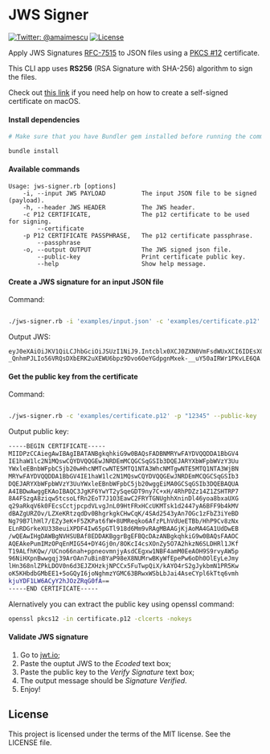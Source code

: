 # JWS Signer
[![Twitter: @amaimescu](https://img.shields.io/badge/contact-%40amaimescu-blue.svg)](https://twitter.com/amaimescu)
[![License](https://img.shields.io/badge/license-MIT-green.svg?style=flat)](https://github.com/alexmx/ios-ui-automation-overview/blob/master/LICENSE)

Apply JWS Signatures [RFC-7515](https://tools.ietf.org/html/rfc7515) to JSON files using a [PKCS #12](https://en.wikipedia.org/wiki/PKCS_12) certificate.

This CLI app uses **RS256** (RSA Signature with SHA-256) algorithm to sign the files.

Check out [this link](https://support.apple.com/kb/PH20131?locale=en_US&viewlocale=en_US) if you need help on how to create a self-signed certificate on macOS.

#### Install dependencies

```bash
# Make sure that you have Bundler gem installed before running the command below.

bundle install
```


#### Available commands

```
Usage: jws-signer.rb [options]
    -i, --input JWS PAYLOAD          The input JSON file to be signed (payload).
    -h, --header JWS HEADER          The JWS header.
    -c P12 CERTIFICATE,              The p12 certificate to be used for signing.
        --certificate
    -p P12 CERTIFICATE PASSPHRASE,   The p12 certificate passphrase.
        --passphrase
    -o, --output OUTPUT              The JWS signed json file.
        --public-key                 Print certificate public key.
        --help                       Show help message.
```


#### Create a JWS signature for an input JSON file

Command:
```bash

./jws-signer.rb -i 'examples/input.json' -c 'examples/certificate.p12' -p "12345"

```

Output JWS:
```
eyJ0eXAiOiJKV1QiLCJhbGciOiJSUzI1NiJ9.Intcblx0XCJ0ZXN0VmFsdWUxXCI6IDEsXG5cdFwidGVzdFZhbHVlMlwiOiBcIkhlbGxvIFdvcmxkXCIsXG5cdFwidGVzdFZhbHVlM1wiOiBbXG5cdFx0XCJ2YWx1ZTFcIiwgXCJ2YWx1ZTJcIlxuXHRdXG59Ig.ApjljNFAK6K7pynkGUO8nPBiKTPipIvAwpHR_oeqXB7SJIrkyR05JH8fA7uIrY7c_FYGXAnLdvPuMULWdaZdWfMcmV_LrZoOBx4fqfs5gQff4H8K5dIoenxW0U5m19ncEb0AQ6gVNQDSwFDxvHg4Sqigm0CDivFZfKGq17Q8bUpYMZov0QSnRSIAh3mwlS4F6ayqrHskfnyMhQvWwRupz7oUg8knU5aZ89hfQnv3vVDkMh0CVXG1gvkrzSHTvlEgt5M1oKJVJ5SPUjz-_QnhmPJLIo56VRQsDXbERK2uXEWU6bpz9Dvo6OeYGdpgnMxek-__uY50aIRWr1PKvLE6QA
```


#### Get the public key from the certificate

Command:
```bash

./jws-signer.rb -c 'examples/certificate.p12' -p "12345" --public-key

```

Output public key:
```bash
-----BEGIN CERTIFICATE-----
MIIDPzCCAiegAwIBAgIBATANBgkqhkiG9w0BAQsFADBNMRYwFAYDVQQDDA1BbGV4
IE1haW1lc2N1MQswCQYDVQQGEwJNRDEmMCQGCSqGSIb3DQEJARYXbWFpbWVzY3Uu
YWxleEBnbWFpbC5jb20wHhcNMTcwNTE5MTQ1NTA3WhcNMTgwNTE5MTQ1NTA3WjBN
MRYwFAYDVQQDDA1BbGV4IE1haW1lc2N1MQswCQYDVQQGEwJNRDEmMCQGCSqGSIb3
DQEJARYXbWFpbWVzY3UuYWxleEBnbWFpbC5jb20wggEiMA0GCSqGSIb3DQEBAQUA
A4IBDwAwggEKAoIBAQC3JgKF6YwYT2ySqeGDT9ny7C+xH/4RhPDZz14Z1ZSHTRP7
8A4FSzgA8ziqw5tcsoLfRn2EoT7J1O3EawC2FRYTGNUghhXninDl46yoa8bxaUXG
q29aRkqV6k0FEcsCctjpcpdVLvgJnL09HtFRxHCcUKMTsk1d2447yA6BFF9b4kMV
dBAZgURZOv/LZXeKRtzqdDv0BhgrkgkCHwCqK/4SAd2543yAn7OGc1zFbZ3iYeBD
Ng79B7lhHl7/EZy3eK+F5ZKPat6fW+8UMReqko6AfzPLhVdUeETBb/HhP9Cv8zNx
ELnRDGrkeXU338euiXPDF4Iw65pGTl918d6Mm9vRAgMBAAGjKjAoMA4GA1UdDwEB
/wQEAwIHgDAWBgNVHSUBAf8EDDAKBggrBgEFBQcDAzANBgkqhkiG9w0BAQsFAAOC
AQEAkePumIMzOPqEnMIG54+DY4Gj0n/8OKcI4csXOnZy5O7A2hkzN6SLDHRl1JKf
T19ALfhKQw//UCno66nah+ppneovmnjyAsdCEgxw1NBF4amM0EeAOH9S9rvyAW5p
96NiHXpnBwwgqj39ArOAn7uBinBYaP98eX8NUMrwBKyWfEpePw6oDh0OlEyLeJmy
lHn368nlZPkLDOV0n6d3EJZXHzkjNPCCx5FuTwpQiX/kAYO4rS2gJykbmN1PR5Kw
oK5KHbdbGMbEE1+5oGQyI6joNghmzYGMC63BRwxWSbLbJai4AseCYpl6kTtq6vmh
kjuYDF1LW6ACyY2hJOzZRqG0fA==
-----END CERTIFICATE-----
```

Alernatively you can extract the public key using openssl command:
```bash
openssl pkcs12 -in certificate.p12 -clcerts -nokeys
```

#### Validate JWS signature
1) Go to [jwt.io](https://jwt.io/);
2) Paste the ouptut JWS to the *Ecoded* text box;
3) Paste the public key to the *Verify Signature* text box;
4) The output message should be *Signature Verified*.
5) Enjoy!

## License
This project is licensed under the terms of the MIT license. See the LICENSE file.
